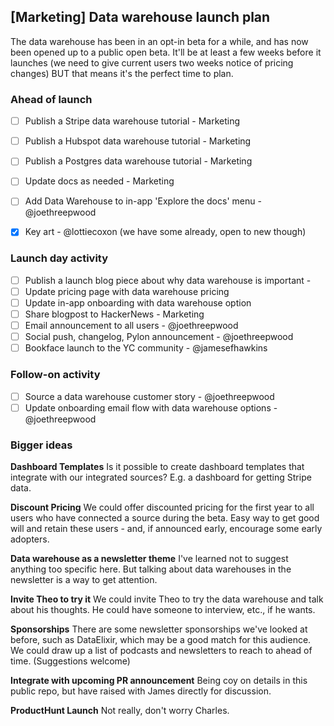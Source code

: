 ## [Marketing] Data warehouse launch plan

The data warehouse has been in an opt-in beta for a while, and has now been opened up to a public open beta. It'll be at least a few weeks before it launches (we need to give current users two weeks notice of pricing changes) BUT that means it's the perfect time to plan. 

### Ahead of launch

- [ ] Publish a Stripe data warehouse tutorial - Marketing
- [ ] Publish a Hubspot data warehouse tutorial - Marketing
- [ ] Publish a Postgres data warehouse tutorial - Marketing
- [ ] Update docs as needed - Marketing
- [ ] Add Data Warehouse to in-app 'Explore the docs' menu - @joethreepwood
- [x] Key art - @lottiecoxon (we have some already, open to new though)


### Launch day activity

- [ ] Publish a launch blog piece about why data warehouse is important - 
- [ ] Update pricing page with data warehouse pricing
- [ ] Update in-app onboarding with data warehouse option
- [ ] Share blogpost to HackerNews - Marketing
- [ ] Email announcement to all users - @joethreepwood
- [ ] Social push, changelog, Pylon announcement - @joethreepwood
- [ ] Bookface launch to the YC community - @jamesefhawkins 

### Follow-on activity

- [ ] Source a data warehouse customer story - @joethreepwood
- [ ] Update onboarding email flow with data warehouse options - @joethreepwood

### Bigger ideas

**Dashboard Templates**
Is it possible to create dashboard templates that integrate with our integrated sources? E.g. a dashboard for getting Stripe data. 

**Discount Pricing**
We could offer discounted pricing for the first year to all users who have connected a source during the beta. Easy way to get good will and retain these users - and, if announced early, encourage some early adopters. 

**Data warehouse as a newsletter theme**
I've learned not to suggest anything too specific here. But talking about data warehouses in the newsletter is a way to get attention. 

**Invite Theo to try it**
We could invite Theo to try the data warehouse and talk about his thoughts. He could have someone to interview, etc., if he wants. 

**Sponsorships**
There are some newsletter sponsorships we've looked at before, such as DataElixir, which may be a good match for this audience. We could draw up a list of podcasts and newsletters to reach to ahead of time. (Suggestions welcome)

**Integrate with upcoming PR announcement**
Being coy on details in this public repo, but have raised with James directly for discussion. 

**ProductHunt Launch**
Not really, don't worry Charles. 

